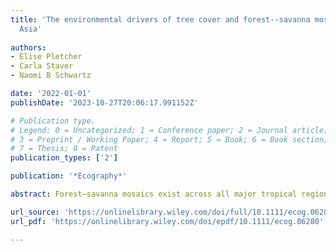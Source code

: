 ```yaml
---
title: 'The environmental drivers of tree cover and forest--savanna mosaics in Southeast
  Asia'
  
authors:
- Elise Pletcher
- Carla Staver
- Naomi B Schwartz

date: '2022-01-01'
publishDate: '2023-10-27T20:06:17.991152Z'

# Publication type.
# Legend: 0 = Uncategorized; 1 = Conference paper; 2 = Journal article;
# 3 = Preprint / Working Paper; 4 = Report; 5 = Book; 6 = Book section;
# 7 = Thesis; 8 = Patent
publication_types: ['2']

publication: '*Ecography*'

abstract: Forest–savanna mosaics exist across all major tropical regions. Yet, the influence of environmental factors on the distribution of these mosaics is not well explored, limiting our understanding of the environmental constraints on savannas especially in Southeast Asia, where most savannas exist in mosaics. Despite clear structural and functional characteristics indicative of savannas, most SE Asian savannas continue to be classified as forest. This designation is problematic because SE Asian savannas are threatened by both fragmentation and forest-centric management practices. By studying forest–savanna mosaics across SE Asia, we aimed to parse out how landscape mosaics of forest and savanna may be constrained by fire, climate and soil characteristics. We used remotely sensed data to characterize the distribution of tree cover and forest–savanna mosaics. Using regression models, we quantified the relative effects of precipitation, fire frequency, seasonality and soil characteristics on average tree cover and landscape patchiness. We found that low tree cover, indicative of savannas, occurs in drier, seasonal subregions that experience frequent fire. Further, our results demonstrate that fire and precipitation strongly shape landscape patchiness. Landscapes were patchiest in subregions with low precipitation and intermediate fire frequency. These results demonstrate that the environmental factors important in delineating the distribution of savannas globally shape the distribution of tree cover and landscape patchiness across SE Asia. Fire especially drives patterns of tree cover across scales. In a region where fire suppression is a common management strategy, our results suggest that further research studying vegetation response to fire and fire suppression is needed to improve management and conservation of these mosaic landscapes. More broadly, this work demonstrates a useful approach for studying the environmental drivers that influence the distribution of forest–savanna mosaics.

url_source: 'https://onlinelibrary.wiley.com/doi/full/10.1111/ecog.06280'
url_pdf: 'https://onlinelibrary.wiley.com/doi/epdf/10.1111/ecog.06280'

---
```

